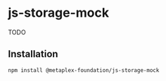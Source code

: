 # js-storage-mock

TODO

## Installation

```sh
npm install @metaplex-foundation/js-storage-mock
```
